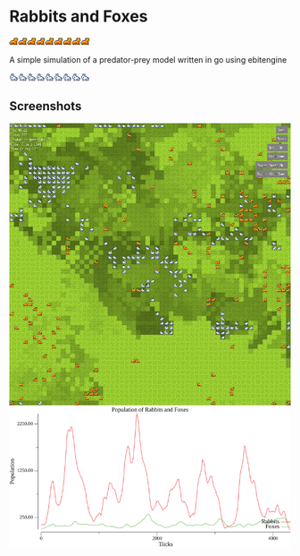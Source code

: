 # Rabbits and Foxes

![fox.png](assets/fox.png)![fox.png](assets/fox.png)![fox.png](assets/fox.png)![fox.png](assets/fox.png)![fox.png](assets/fox.png)![fox.png](assets/fox.png)![fox.png](assets/fox.png)![fox.png](assets/fox.png)![fox.png](assets/fox.png)

A simple simulation of a predator-prey model written in go using ebitengine

![rabbit.png](assets/rabbit.png)![rabbit.png](assets/rabbit.png)![rabbit.png](assets/rabbit.png)![rabbit.png](assets/rabbit.png)![rabbit.png](assets/rabbit.png)![rabbit.png](assets/rabbit.png)![rabbit.png](assets/rabbit.png)![rabbit.png](assets/rabbit.png)![rabbit.png](assets/rabbit.png)
## Screenshots

![simulation.png](screenshots/simulation.png)
![chart.png](screenshots/chart.png)
